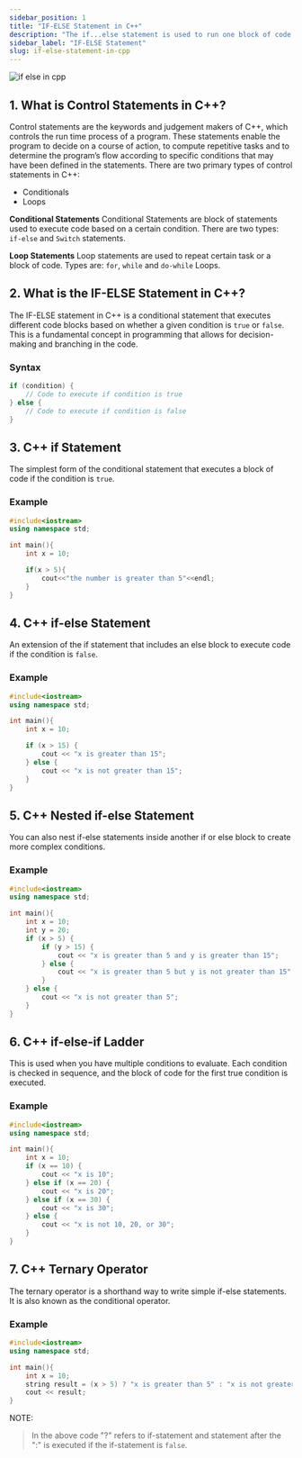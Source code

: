 ```yaml
---
sidebar_position: 1
title: "IF-ELSE Statement in C++"
description: "The if...else statement is used to run one block of code under certain conditions and another block of code under different conditions. In this tutorial, we will learn C++ if, if…else and nested if…else with the help of examples.."
sidebar_label: "IF-ELSE Statement"
slug: if-else-statement-in-cpp
---
```


![if else in cpp](../../static/img/day-05/if-else-statement.png)

## 1. What is Control Statements in C++?
Control statements are the keywords and judgement makers of C++, which controls the run time process of a program. These statements enable the program to decide on a course of action, to compute repetitive tasks and to determine the program’s flow according to specific conditions that may have been defined in the statements. There are two primary types of control statements in C++: 
 - Conditionals
 - Loops

**Conditional Statements**
Conditional Statements are block of statements used to execute code based on a certain condition.
There are two types: `if-else` and `Switch` statements.

**Loop Statements**
Loop statements are used to repeat certain task or a block of code.
Types are: `for`, `while` and `do-while` Loops.


## 2. What is the IF-ELSE Statement in C++?
The IF-ELSE statement in C++ is a conditional statement that executes different code blocks based on whether a given condition is `true` or `false`. This is a fundamental concept in programming that allows for decision-making and branching in the code.

### Syntax

```cpp
if (condition) {
    // Code to execute if condition is true
} else {
    // Code to execute if condition is false
}
```

## 3. C++ if Statement
The simplest form of the conditional statement that executes a block of code if the condition is `true`.

### Example
```cpp
#include<iostream>
using namespace std;

int main(){
    int x = 10;

    if(x > 5){
        cout<<"the number is greater than 5"<<endl;
    }
}
```
## 4. C++ if-else Statement
An extension of the if statement that includes an else block to execute code if the condition is `false`.

### Example
```cpp
#include<iostream>
using namespace std;

int main(){
    int x = 10;

    if (x > 15) {
        cout << "x is greater than 15";
    } else {
        cout << "x is not greater than 15";
    }
}
```

## 5. C++ Nested if-else Statement
You can also nest if-else statements inside another if or else block to create more complex conditions.

### Example
```cpp
#include<iostream>
using namespace std;

int main(){
    int x = 10;
    int y = 20;
    if (x > 5) {
        if (y > 15) {
            cout << "x is greater than 5 and y is greater than 15";
        } else {
            cout << "x is greater than 5 but y is not greater than 15";
        }
    } else {
        cout << "x is not greater than 5";
    }
}
```
## 6. C++ if-else-if Ladder
This is used when you have multiple conditions to evaluate. Each condition is checked in sequence, and the block of code for the first true condition is executed.

### Example
```cpp
#include<iostream>
using namespace std;

int main(){
    int x = 10;
    if (x == 10) {
        cout << "x is 10";
    } else if (x == 20) {
        cout << "x is 20";
    } else if (x == 30) {
        cout << "x is 30";
    } else {
        cout << "x is not 10, 20, or 30";
    }
}

```
## 7. C++ Ternary Operator
The ternary operator is a shorthand way to write simple if-else statements. It is also known as the conditional operator.

### Example
```cpp
#include<iostream>
using namespace std;

int main(){
    int x = 10;
    string result = (x > 5) ? "x is greater than 5" : "x is not greater than 5";
    cout << result;
}
```
NOTE:
> In the above code "?" refers to if-statement and statement after the ":" is executed if the if-statement is `false`.
